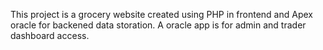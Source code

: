 This project is a grocery website created using PHP in frontend and Apex oracle for backened data storation.  A oracle app is for admin and trader dashboard access.
